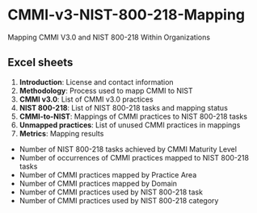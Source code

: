 # CMMI-v3-NIST-800-218-Mapping
Mapping CMMI V3.0 and NIST 800-218 Within Organizations

## Excel sheets
1) **Introduction**: License and contact information
2) **Methodology**: Process used to mapp CMMI to NIST
3) **CMMI v3.0**: List of CMMI v3.0 practices
4) **NIST 800-218**: List of NIST 800-218 tasks and mapping status
5) **CMMI-to-NIST**: Mappings of CMMI practices to NIST 800-218 tasks
6) **Unmapped practices**: List of unused CMMI practices in mappings
7) **Metrics**: Mapping results
- Number of NIST 800-218 tasks achieved by CMMI Maturity Level																				
- Number of occurrences of CMMI practices mapped to NIST 800-218 tasks													
- Number of CMMI practices mapped by Practice Area											
- Number of CMMI practices mapped by Domain											
- Number of CMMI practices used by NIST 800-218 task							
- Number of CMMI practices used by NIST 800-218 category				

